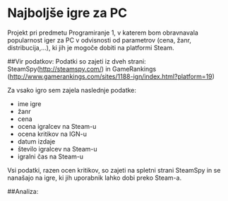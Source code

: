 # Najboljše igre za PC

Projekt pri predmetu Programiranje 1, v katerem bom obravnavala popularnost iger za PC v odvisnosti od parametrov (cena, žanr, distribucija,...), ki jih je mogoče dobiti na platformi Steam.

##Vir podatkov:
Podatki so zajeti iz dveh strani: SteamSpy(http://steamspy.com/) in GameRankings (http://www.gamerankings.com/sites/1188-ign/index.html?platform=19)

Za vsako igro sem zajela naslednje podatke:
* ime igre
* žanr
* cena
* ocena igralcev na Steam-u
* ocena kritikov na IGN-u
* datum izdaje
* število igralcev na Steam-u
* igralni čas na Steam-u

Vsi podatki, razen ocen kritikov, so zajeti na spletni strani SteamSpy in se nanašajo na igre, ki jih uporabnik lahko dobi preko Steam-a.

##Analiza:

